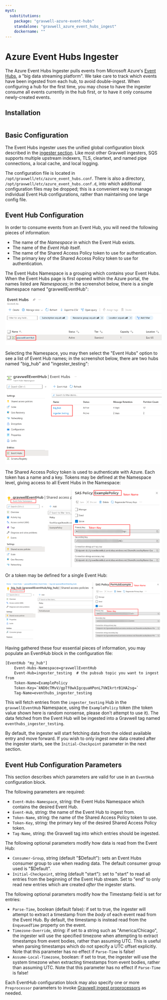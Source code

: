```yaml
---
myst:
  substitutions:
    package: "gravwell-azure-event-hubs"
    standalone: "gravwell_azure_event_hubs_ingest"
    dockername: ""
---
```

# Azure Event Hubs Ingester

The Azure Event Hubs Ingester pulls events from Microsoft Azure's [Event Hubs](https://docs.microsoft.com/en-us/azure/event-hubs/event-hubs-about), a "big data streaming platform". We take care to track which events have been ingested from each hub, to avoid double-ingest. When configuring a hub for the first time, you may chose to have the ingester consume all events currently in the hub first, or to have it only consume newly-created events.

## Installation

```{include} installation_instructions_template.md 
```

## Basic Configuration

The Event Hubs ingester uses the unified global configuration block described in the [ingester section](ingesters_global_configuration_parameters).  Like most other Gravwell ingesters, SQS supports multiple upstream indexers, TLS, cleartext, and named pipe connections, a local cache, and local logging.

The configuration file is located in `/opt/gravwell/etc/azure_event_hubs.conf`. There is also a directory, `/opt/gravwell/etc/azure_event_hubs.conf.d`, into which additional configuration files may be dropped; this is a convenient way to manage individual Event Hub configurations, rather than maintaining one large config file.

## Event Hub Configuration

In order to consume events from an Event Hub, you will need the following pieces of information:

* The name of the *Namespace* in which the Event Hub exists.
* The name of the *Event Hub* itself.
* The name of the Shared Access Policy token to use for authentication.
* The primary key of the Shared Access Policy token to use for authentication.

The Event Hubs Namespace is a grouping which contains your Event Hubs. When the Event Hubs page is first opened within the Azure portal, the names listed are *Namespaces*; in the screenshot below, there is a single Namespace named "gravwellEventHub":

![](eventhub-namespaces.png)

Selecting the Namespace, you may then select the "Event Hubs" option to see a list of Event Hub names; in the screenshot below, there are two hubs named "big_hub" and "ingester_testing":

![](eventhub-hubs.png)

The Shared Access Policy token is used to authenticate with Azure. Each token has a name and a key. Tokens may be defined at the Namespace level, giving access to all Event Hubs in the Namespace:

![](eventhub-namespaces-tokens.png)

Or a token may be defined for a single Event Hub:

![](eventhub-hub-tokens.png)

Having gathered these four essential pieces of information, you may populate an EventHub block in the configuration file:

```
[EventHub "my_hub"]
	Event-Hubs-Namespace=gravwellEventHub
	Event-Hub=ingester_testing	# the pubsub topic you want to ingest from
	Token-Name=ExamplePolicy
	Token-Key=`kND0cTMvV/gpTf0wkIgcquaHPonL7VWIkrtrB1HA2sg=`
	Tag-Name=eventhubs_ingester_testing
```

This will fetch entries from the `ingester_testing` Hub in the `gravwellEventHub` Namespace, using the `ExamplePolicy` token (the token value shown here is random nonsense, please don't attempt to use it). The data fetched from the Event Hub will be ingested into a Gravwell tag named `eventhubs_ingester_testing`.

By default, the ingester will start fetching data from the oldest available entry and move forward. If you wish to only ingest *new* data created after the ingester starts, see the `Initial-Checkpoint` parameter in the next section.

## Event Hub Configuration Parameters

This section describes which parameters are valid for use in an `EventHub` configuration block.

The following parameters are required:

* `Event-Hubs-Namespace`, string: the Event Hubs Namespace which contains the desired Event Hub.
* `Event-Hub`, string: the name of the Event Hub to ingest from.
* `Token-Name`, string: the name of the Shared Access Policy token to use.
* `Token-Key`, string: the primary key of the desired Shared Access Policy token.
* `Tag-Name`, string: the Gravwell tag into which entries should be ingested.

The following optional parameters modify how data is read from the Event Hub:

* `Consumer-Group`, string (default "$Default"): sets an Event Hubs consumer group to use when reading data. The default consumer group used is "$Default".
* `Initial-Checkpoint`, string (default "start"): set to "start" to read all entries from the beginning of the Event Hub stream. Set to "end" to only read new entries which are created *after* the ingester starts.

The following optional parameters modify how the Timestamp field is set for entries:

* `Parse-Time`, boolean (default false): if set to true, the ingester will attempt to extract a timestamp from the *body* of each event read from the Event Hub. By default, the timestamp is instead read from the `EnqueuedTime` property on the event.
* `Timezone-Override`, string: if set to a string such as "America/Chicago", the ingester will use the specified timezone when attempting to extract timestamps from event bodies, rather than assuming UTC. This is useful when parsing timestamps which do not specify a UTC offset explicitly. Note that this parameter has no effect if `Parse-Time` is false!
* `Assume-Local-Timezone`, boolean: if set to true, the ingester will use the system timezone when extracting timestamps from event bodies, rather than assuming UTC. Note that this parameter has no effect if `Parse-Time` is false!

Each EventHub configuration block may also specify one or more `Preprocessor` parameters to invoke [Gravwell ingest proprocessors](/ingesters/preprocessors/preprocessors) as needed.